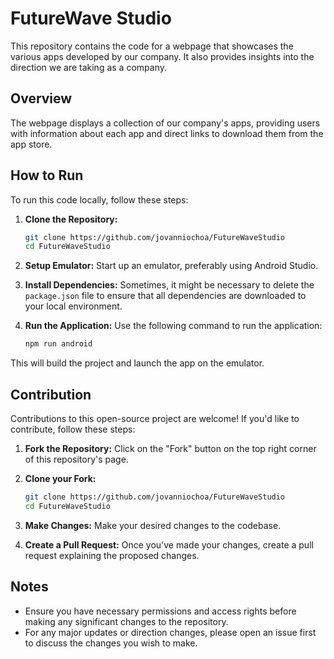 # FutureWave Studio

This repository contains the code for a webpage that showcases the various apps developed by our company. It also provides insights into the direction we are taking as a company.

## Overview

The webpage displays a collection of our company's apps, providing users with information about each app and direct links to download them from the app store.

## How to Run

To run this code locally, follow these steps:

1. **Clone the Repository:**
   ```bash
   git clone https://github.com/jovanniochoa/FutureWaveStudio
   cd FutureWaveStudio
    ```
2. **Setup Emulator:**
Start up an emulator, preferably using Android Studio.

3. **Install Dependencies:**
Sometimes, it might be necessary to delete the `package.json` file to ensure that all dependencies are downloaded to your local environment.

4. **Run the Application:**
Use the following command to run the application:

    ```bash
    npm run android
    ```

This will build the project and launch the app on the emulator.

## Contribution

Contributions to this open-source project are welcome! If you'd like to contribute, follow these steps:

1. **Fork the Repository:**
Click on the "Fork" button on the top right corner of this repository's page.

2. **Clone your Fork:**
   ```bash
   git clone https://github.com/jovanniochoa/FutureWaveStudio
   cd FutureWaveStudio
    ```

3. **Make Changes:**
Make your desired changes to the codebase.

4. **Create a Pull Request:**
Once you've made your changes, create a pull request explaining the proposed changes.

## Notes

- Ensure you have necessary permissions and access rights before making any significant changes to the repository.
- For any major updates or direction changes, please open an issue first to discuss the changes you wish to make.
